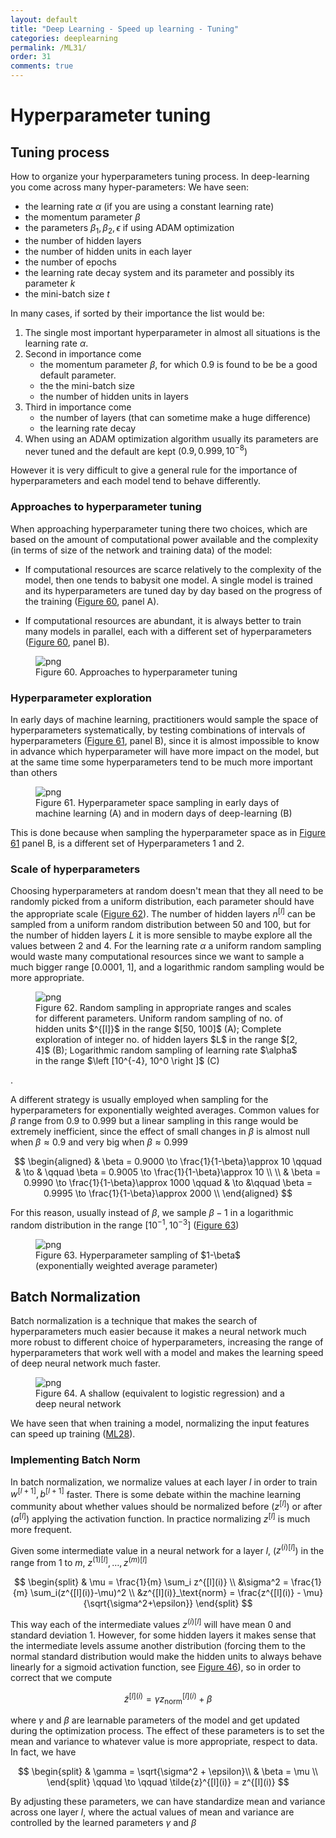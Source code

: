 ```yaml
---
layout: default
title: "Deep Learning - Speed up learning - Tuning"
categories: deeplearning
permalink: /ML31/
order: 31
comments: true
---
```


# Hyperparameter tuning

## Tuning process
How to organize your hyperparameters tuning process. In deep-learning you come across many hyper-parameters: We have seen:

* the learning rate $\alpha$ (if you are using a constant learning rate)
* the momentum parameter $\beta$
* the parameters $\beta_1, \beta_2, \epsilon$ if using ADAM optimization
* the number of hidden layers
* the number of hidden units in each layer
* the number of epochs
* the learning rate decay system and its parameter and possibly its parameter $k$
* the mini-batch size $t$

In many cases, if sorted by their importance the list would be: 

1. The single most important hyperparameter in almost all situations is the learning rate $\alpha$. 
2. Second in importance come
    * the momentum parameter $\beta$, for which $0.9$ is found to be be a good default parameter. 
    * the the mini-batch size
    * the number of hidden units in layers
3. Third in importance come 
    * the number of layers (that can sometime make a huge difference)
    * the learning rate decay
4. When using an ADAM optimization algorithm usually its parameters are never tuned and the default are kept ($0.9, 0.999, 10^{-8}$)

However it is very difficult to give a general rule for the importance of hyperparameters and each model tend to behave differently.

### Approaches to hyperparameter tuning
When approaching hyperparameter tuning there two choices, which are based on the amount of computational power available and the complexity (in terms of size of the network and training data) of the model: 

* If computational resources are scarce relatively to the complexity of the model, then one tends to babysit one model. A single model is trained and its hyperparameters are tuned day by day based on the progress of the training (<a href="#fig:tuneapproach">Figure 60</a>, panel A).

* If computational resources are abundant, it is always better to train many models in parallel, each with a different set of hyperparameters (<a href="#fig:tuneapproach">Figure 60</a>, panel B).


    

<figure id="fig:tuneapproach">
    <img src="{{site.baseurl}}/pages/ML-31-DeepLearningTuning_files/ML-31-DeepLearningTuning_4_0.png" alt="png">
    <figcaption>Figure 60. Approaches to hyperparameter tuning</figcaption>
</figure>

### Hyperparameter exploration
In early days of machine learning, practitioners would sample the space of hyperparameters systematically, by testing combinations of intervals of hyperparameters (<a href="#fig:hypertune">Figure 61</a>, panel B), since it is almost impossible to know in advance which hyperparameter will have more impact on the model, but at the same time some hyperparameters tend to be much more important than others


    

<figure id="fig:hypertune">
    <img src="{{site.baseurl}}/pages/ML-31-DeepLearningTuning_files/ML-31-DeepLearningTuning_6_0.png" alt="png">
    <figcaption>Figure 61. Hyperparameter space sampling in early days of machine learning (A) and in modern days of deep-learning (B)</figcaption>
</figure>

This is done because when sampling the hyperparameter space as in <a href="#fig:hypertune">Figure 61</a> panel B, is a different set of Hyperparameters 1 and 2.

### Scale of hyperparameters
Choosing hyperparameters at random doesn't mean that they all need to be randomly picked from a uniform distribution, each parameter should have the appropriate scale (<a href="#fig:scales">Figure 62</a>). The number of hidden layers $n^{[l]}$ can be sampled from a uniform random distribution between 50 and 100, but for the number of hidden layers $L$ it is more sensible to maybe explore all the values between 2 and 4. For the learning rate $\alpha$ a uniform random sampling would waste many computational resources since we want to sample a much bigger range [0.0001, 1], and a logarithmic random sampling would be more appropriate.


    

<figure id="fig:scales">
    <img src="{{site.baseurl}}/pages/ML-31-DeepLearningTuning_files/ML-31-DeepLearningTuning_9_0.png" alt="png">
    <figcaption>Figure 62. Random sampling in appropriate ranges and scales for different parameters. Uniform random sampling of no. of hidden units $^{[l]}$ in the range $[50, 100]$ (A); Complete exploration of integer no. of hidden layers $L$ in the range $[2, 4]$ (B); Logarithmic random sampling of learning rate $\alpha$ in the range $\left [10^{-4}, 10^0 \right ]$ (C)</figcaption>
</figure>.

A different strategy is usually employed when sampling for the hyperparameters for exponentially weighted averages. Common values for $\beta$ range from 0.9 to 0.999 but a linear sampling in this range would be extremely inefficient, since the effect of small changes in $\beta$ is almost null when $\beta \approx 0.9$ and very big when $\beta \approx 0.999$

$$
\begin{aligned}
& \beta = 0.9000 \to \frac{1}{1-\beta}\approx 10  \qquad & \to & \qquad \beta = 0.9005 \to \frac{1}{1-\beta}\approx 10 \\
\\
& \beta = 0.9990 \to \frac{1}{1-\beta}\approx 1000  \qquad & \to &\qquad  \beta = 0.9995 \to \frac{1}{1-\beta}\approx 2000 \\
\end{aligned}
$$

For this reason, usually instead of $\beta$, we sample $\beta - 1$ in a logarithmic random distribution in the range $\left[10^{-1}, 10^{-3} \right]$ (<a href="#fig:samplebeta">Figure 63</a>)


    

<figure id="fig:samplebeta">
    <img src="{{site.baseurl}}/pages/ML-31-DeepLearningTuning_files/ML-31-DeepLearningTuning_11_0.png" alt="png">
    <figcaption>Figure 63. Hyperparameter sampling of $1-\beta$ (exponentially weighted average parameter)</figcaption>
</figure>

## Batch Normalization
Batch normalization is a technique that makes the search of hyperparameters much easier because it makes a neural network much more robust to different choice of hyperparameters, increasing the range of hyperparameters that work well with a model and makes the learning speed of deep neural network much faster.


    

<figure id="fig:shallowdeep">
    <img src="{{site.baseurl}}/pages/ML-31-DeepLearningTuning_files/ML-31-DeepLearningTuning_13_0.png" alt="png">
    <figcaption>Figure 64. A shallow (equivalent to logistic regression) and a deep neural network</figcaption>
</figure>

We have seen that when training a model, normalizing the input features can speed up training (<a href="{{site.basurl}}/ML/ML28">ML28</a>).

### Implementing Batch Norm
In batch normalization, we normalize values at each layer $l$ in order to train $w^{[l+1]}, b^{[l+1]}$ faster. There is some debate within the machine learning community about whether values should be normalized before ($z^{[l]}$) or after ($a^{[l]}$) applying the activation function. In practice normalizing $z^{[l]}$ is much more frequent.

Given some intermediate value in a neural network for a layer $l$, ($z^{(i)[l]}$) in the range from 1 to $m$, $z^{(1)[l]}, \dots, z^{(m)[l]}$

$$
\begin{split}
& \mu = \frac{1}{m} \sum_i z^{[l](i)} \\
&\sigma^2 = \frac{1}{m} \sum_i(z^{[l](i)}-\mu)^2 \\
&z^{[l](i)}_\text{norm} = \frac{z^{[l](i)} - \mu}{\sqrt{\sigma^2+\epsilon}}
\end{split}
$$

This way each of the intermediate values $z^{(i)[l]}$ will have mean 0 and standard deviation 1. However, for some hidden layers it makes sense that the intermediate levels assume another distribution (forcing them to the normal standard distribution would make the hidden units to always behave linearly for a sigmoid activation function, see <a href="{{site.basurl}}/ML/ML26#fig:lintanh">Figure 46</a>), so in order to correct that we compute 

$$
\tilde{z}^{[l](i)} = \gamma z^{[l](i)}_\text{norm} + \beta
$$

where $\gamma$ and $\beta$ are learnable parameters of the model and get updated during the optimization process. The effect of these parameters is to set the mean and variance to whatever value is more appropriate, respect to data. In fact, we have

$$
\begin{split}
& \gamma = \sqrt{\sigma^2 + \epsilon}\\
& \beta = \mu \\
\end{split}
\qquad \to \qquad  \tilde{z}^{[l](i)} = z^{[l](i)} 
$$

By adjusting these parameters, we can have standardize mean and variance across one layer $l$, where the actual values of mean and variance are controlled by the learned parameters $\gamma$ and $\beta$


```python

```
